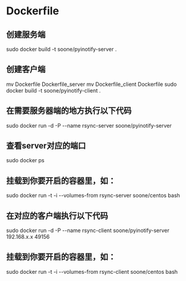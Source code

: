 # Dockerfile

## 创建服务端
sudo docker build -t soone/pyinotify-server .

## 创建客户端
mv Dockerfile Dockerfile_server
mv Dockerfile_client Dockerfile
sudo docker build -t soone/pyinotify-client .

## 在需要服务器端的地方执行以下代码 
sudo docker run -d -P --name rsync-server soone/pyinotify-server

## 查看server对应的端口
sudo docker ps

## 挂载到你要开启的容器里，如： 
sudo docker run -t -i --volumes-from rsync-server soone/centos bash

## 在对应的客户端执行以下代码
sudo docker run -d -P --name rsync-client soone/pyinotify-server 192.168.x.x 49156

## 挂载到你要开启的容器里，如： 
sudo docker run -t -i --volumes-from rsync-client soone/centos bash
